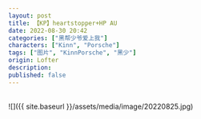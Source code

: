 ```yaml
---
layout: post
title: 【KP】heartstopper+HP AU
date: 2022-08-30 20:42
categories: ["黑帮少爷爱上我"]
characters: ["Kinn", "Porsche"]
tags: ["图片", "KinnPorsche", "黑少"]
origin: Lofter
description: 
published: false
---
```


<br>
![]({{ site.baseurl }}/assets/media/image/20220825.jpg)
<br><br>

